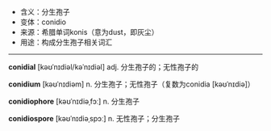 - <span class="definition">含义：分生孢子</span>
- <span class="definition">变体：conidio</span>
- <span class="definition">来源：希腊单词konis（意为dust，即灰尘）</span>
- <span class="definition">用途：构成分生孢子相关词汇</span>

---

<span class="vocabulary">**conidial**</span> [kəʊˈnɪdiəl/kəˈnɪdiəl] adj. 分生孢子的；无性孢子的

<span class="vocabulary">**conidium**</span> [kəʊˈnɪdiəm] n. 分生孢子；无性孢子（复数为conidia [kəʊˈnɪdiə]） 

<span class="vocabulary">**conidiophore**</span> [kəʊˈnɪdiəˌfɔː] n. 分生孢子

<span class="vocabulary">**conidiospore**</span> [kəʊˈnɪdiəˌspɔː] n. 无性孢子；分生孢子

